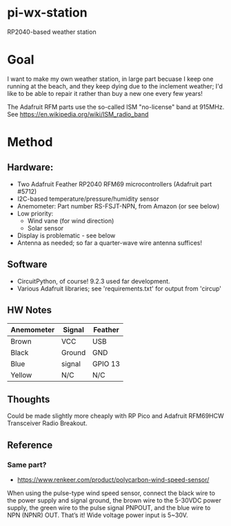 # pi-wx-station
RP2040-based weather station

# Goal
I want to make my own weather station, in large part becuase
I keep one running at the beach, and they keep dying due to 
the inclement weather; I'd like to be able to repair it rather
than buy a new one every few years!

The Adafruit RFM parts use the so-called ISM "no-license" band at 915MHz. See https://en.wikipedia.org/wiki/ISM_radio_band


# Method
## Hardware:
  * Two Adafruit Feather RP2040 RFM69 microcontrollers (Adafruit part #5712)
  * I2C-based temperature/pressure/humidity sensor
  * Anemometer: Part number RS-FSJT-NPN, from Amazon (or see below)
  * Low priority:
    * Wind vane (for wind direction)
    * Solar sensor
  * Display is problematic - see below
  * Antenna as needed; so far a quarter-wave wire antenna suffices!


## Software
  * CircuitPython, of course! 9.2.3 used far development.
  * Various Adafruit libraries; see 'requirements.txt' for output from 'circup'

## HW Notes

| Anemometer | Signal | Feather |
| ------ | ------ | ------ |
| Brown  | VCC    | USB
| Black  | Ground | GND
| Blue   | signal | GPIO 13
| Yellow | N/C    | N/C


## Thoughts

Could be made slightly more cheaply with RP Pico and Adafruit RFM69HCW Transceiver Radio Breakout.


## Reference

### Same part?
* https://www.renkeer.com/product/polycarbon-wind-speed-sensor/

When using the pulse-type wind speed sensor, connect the black wire to the power supply and signal ground, the brown wire to the 5-30VDC power supply, the green wire to the pulse signal PNPOUT, and the blue wire to NPN (NPNR) OUT. That’s it! Wide voltage power input is 5~30V.
